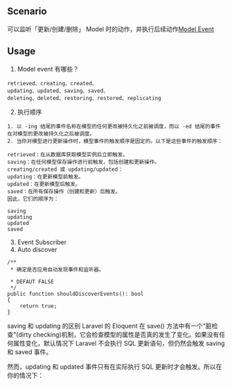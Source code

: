 ## Scenario

可以监听「更新/创建/删除」 Model 时的动作，并执行后续动作[Model Event](https://learnku.com/docs/laravel/10.x/eloquent/14888#87f9f7)

## Usage

1. Model event 有哪些？
```
retrieved、creating、created、
updating、updated、saving、saved、
deleting、deleted、restoring、restored、replicating
```
2. 执行顺序
```
1. 以 -ing 结尾的事件名称在模型的任何更改被持久化之前被调度，而以 -ed 结尾的事件在对模型的更改被持久化之后被调度。
2. 当你对模型进行更新操作时，模型事件的触发顺序是固定的。以下是这些事件的触发顺序：

retrieved：在从数据库获取模型实例后立即触发。
saving：在任何模型保存操作进行前触发，包括创建和更新操作。
creating/created 或 updating/updated：
updating：在更新模型前触发。
updated：在更新模型后触发。
saved：在所有保存操作（创建和更新）后触发。
因此，它们的顺序为：

saving
updating
updated
saved
```
3. Event Subscriber
4. Auto discover
```
/**
 * 确定是否应用自动发现事件和监听器。
 
 * DEFAUT FALSE
 */
public function shouldDiscoverEvents(): bool
{
    return true;
}
```

saving 和 updating 的区别
Laravel 的 Eloquent 在 save() 方法中有一个"脏检查"(dirty checking)机制，它会检查模型的属性是否真的发生了变化。如果没有任何属性变化，默认情况下 Laravel 不会执行 SQL 更新语句，但仍然会触发 saving 和 saved 事件。

然而，updating 和 updated 事件只有在实际执行 SQL 更新时才会触发。所以在你的情况下：
